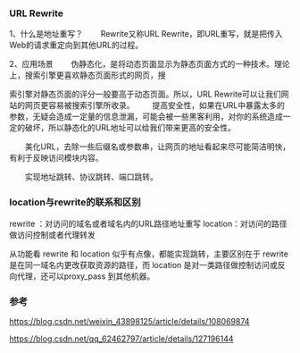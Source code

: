 ### URL Rewrite

1、什么是地址重写？
  Rewrite又称URL Rewrite，即URL重写，就是把传入Web的请求重定向到其他URL的过程。

2、应用场景
  伪静态化，是将动态页面显示为静态页面方式的一种技术。理论上，搜索引擎更喜欢静态页面形式的网页，搜

索引擎对静态页面的评分一般要高于动态页面。所以，URL Rewrite可以让我们网站的网页更容易被搜索引擎所收录。
  提高安全性，如果在URL中暴露太多的参数，无疑会造成一定量的信息泄漏，可能会被一些黑客利用，对你的系统造成一定的破坏，所以静态化的URL地址可以给我们带来更高的安全性。

  美化URL，去除一些后缀名或参数串，让网页的地址看起来尽可能简洁明快，有利于反映访问模块内容。

  实现地址跳转、协议跳转、端口跳转。




### location与rewrite的联系和区别 

rewrite ：对访问的域名或者域名内的URL路径地址重写
location：对访问的路径做访问控制或者代理转发

 从功能看 rewrite 和 location 似乎有点像，都能实现跳转，主要区别在于 rewrite 是在同一域名内更改获取资源的路径，而 location 是对一类路径做控制访问或反向代理，还可以proxy_pass 到其他机器。


### 参考

https://blog.csdn.net/weixin_43898125/article/details/108069874

https://blog.csdn.net/qq_62462797/article/details/127196144